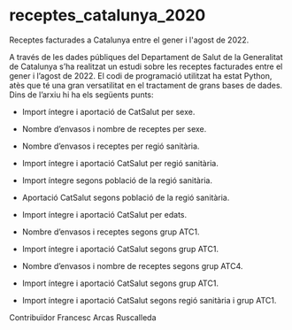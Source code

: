# receptes_catalunya_2020
Receptes facturades a Catalunya entre el gener i l'agost de 2022.

A través de les dades públiques del Departament de Salut de la Generalitat de Catalunya s’ha realitzat un estudi sobre les receptes facturades entre el gener i l’agost de 2022. El codi de programació utilitzat ha estat Python, atès que té una gran versatilitat en el tractament de grans bases de dades.
Dins de l’arxiu hi ha els següents punts:

- Import íntegre i aportació de CatSalut per sexe.

- Nombre d’envasos i nombre de receptes per sexe.

- Nombre d’envasos i receptes per regió sanitària.
 
- Import íntegre i aportació CatSalut per regió sanitària.

- Import íntegre segons població de la regió sanitària.

- Aportació CatSalut segons població de la regió sanitària.

- Import íntegre i aportació CatSalut per edats.

- Nombre d’envasos i receptes segons grup ATC1.

- Import íntegre i aportació CatSalut segons grup ATC1.

- Nombre d’envasos i nombre de receptes segons grup ATC4.

- Import íntegre i aportació CatSalut segons grup ATC1.

- Import íntegre i aportació CatSalut segons regió sanitària i grup ATC1.

Contribuïdor
Francesc Arcas Ruscalleda

